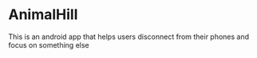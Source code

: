 # AnimalHill
This is an android app that helps users disconnect from their phones and focus on something else
